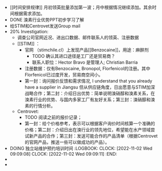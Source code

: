 - [[时间安排规律]] 月初领英批量添加第一波；月中根据情况继续添加。其余时间根据需求添加。
- DONE 溴素行业优势PPT初步学习了解
- 给STIM和Centrovet发送Group mail
- 20% Investigation:
	- 调查公司官网近况、进出口数据、邮件联系人的领英、注册数据
	- [[STIM]] ：
		- 官网 （stimchile.cl）上发现产品[[Benzocaine]]，用途：麻醉剂
			- TODO 确认其进口途径是工厂还是贸易商？
			- 联系人职位：Hector Bravo 是管理人; Christian Barria
		- 注册数据：仅有Benzocaine, Bronopol, Florfenicol的注册。其中Florfenicol已过度开发，贸易商空间小。
		- 第一封：询问报价反馈和需求情况, I understand that you already have a supplier in Jiangsu 但从供应链角度，日出愿意与STIM加深战略合作；第二封：介绍日出优势：简单说明溴硝醇和溴素关系，在溴素行业的优势、与国内多家工厂有友好关系；第三封：溴硝醇和溴素的行情分析。
	- Centrovet:
		- TODO 阅读之前的报价记录；
		- 第一封：给个价格参考，表示可以根据客户询价时间核算一个准确的价格；第二封：介绍日出在溴行业的领先地位，希望能在水产领域尝试新产品的合作；第三封：发送可能合作的产品清单（根据Centrovet的官网产品，推送一些可以做成功的产品）。
- DOING 独立站维护预约培训时间
  :LOGBOOK:
  CLOCK: [2022-11-02 Wed 09:09:08]
  CLOCK: [2022-11-02 Wed 09:09:11]
  :END:
-
-